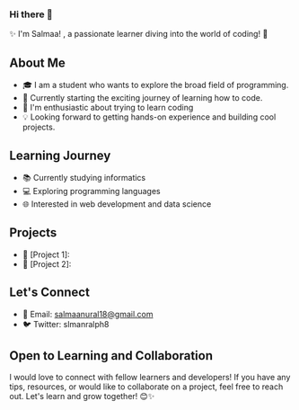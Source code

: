 ### Hi there 👋 

✨ I'm Salmaa! , a passionate learner diving into the world of coding! 🚀

## About Me

- 🎓 I am a student who wants to explore the broad field of programming.
- 🔭 Currently starting the exciting journey of learning how to code.
- 🌱 I'm enthusiastic about trying to learn coding
- 💡 Looking forward to getting hands-on experience and building cool projects.

## Learning Journey

- 📚 Currently studying informatics
- 💻 Exploring programming languages
- 🌐 Interested in web development and data science

## Projects

- 🚀 [Project 1]:
- 🌟 [Project 2]: 

## Let's Connect

- 📧 Email: salmaanural18@gmail.com
- 🐦 Twitter: slmanralph8

## Open to Learning and Collaboration

I would love to connect with fellow learners and developers! If you have any tips, resources, or would like to collaborate on a project, feel free to reach out. Let's learn and grow together! 😊✨
